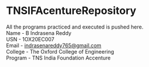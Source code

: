 # TNSIFAcentureRepository 
All the programs practiced and executed is pushed here.  
Name - B Indrasena Reddy 
<br>
USN - 1OX20EC007 
<br>
Email - indrasenareddy765@gmail.com
<br>
College - The Oxford College of Engineering
<br>
Program - TNS India Foundation Accenture
